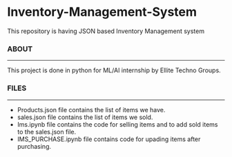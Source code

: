 # Inventory-Management-System
This repository is having JSON based Inventory Management system 

### ABOUT
---
This project is done in python for ML/AI internship by Ellite Techno Groups.

### FILES
---
* Products.json file contains the list of items we have.
* sales.json file contains the list of items we sold.
* Ims.ipynb file contains the code for selling items and to add sold items to the sales.json file.
* IMS_PURCHASE.ipynb file contains code for upading items after purchasing.
